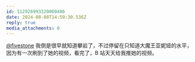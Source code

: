 ```yaml
---
id: 112926993320060486
date: 2024-08-08T14:59:30.536Z
reply: true
media_attachments: 0
---
```


[@fivestone](https://mastodon.fivest.one/@fivestone) 我倒是很早就知道攀岩了，不过停留在只知道大魔王亚妮娅的水平，因为有一次刷到了她的视频，看完了，B 站天天给我推她的视频。

